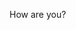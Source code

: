 <!DOCTYPE html>
<html>
<head>
<title>this is my webpage</title>
</head>
<body>
<p>How are you?</p>
</body>


</html>

